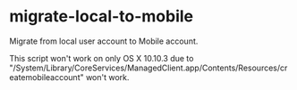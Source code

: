 # migrate-local-to-mobile
Migrate from local user account to Mobile account. 

This script won't work on only OS X 10.10.3 due to "/System/Library/CoreServices/ManagedClient.app/Contents/Resources/createmobileaccount" won't work.
